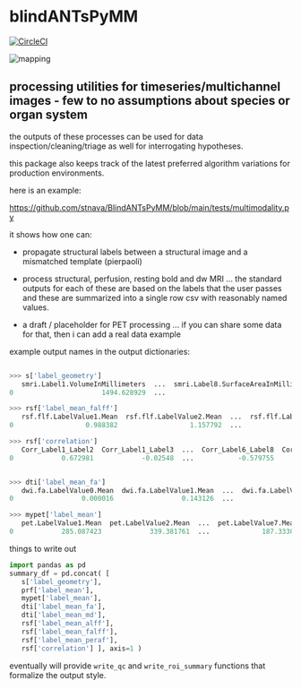 # blindANTsPyMM

[![CircleCI](https://dl.circleci.com/status-badge/img/gh/stnava/blindANTsPyMM/tree/main.svg?style=svg)](https://dl.circleci.com/status-badge/redirect/gh/stnava/blindANTsPyMM/tree/main)

![mapping](https://i.imgur.com/qKqYjU9.jpeg)

## processing utilities for timeseries/multichannel images - few to no assumptions about species or organ system

the outputs of these processes can be used for data inspection/cleaning/triage
as well for interrogating hypotheses.

this package also keeps track of the latest preferred algorithm variations for
production environments.

here is an example:

https://github.com/stnava/BlindANTsPyMM/blob/main/tests/multimodality.py

​it shows how one can:

* propagate structural labels between a structural image and a mismatched template (pierpaoli) 

* process structural, perfusion, resting bold and dw MRI ... the standard outputs for each of these are based on the labels that the user passes and these are summarized into a single row csv with reasonably named values. 

* a draft / placeholder for PET processing ...  if you can share some data for that, then i can add a real data example

​example output names in the output dictionaries:


```python

>>> s['label_geometry']
   smri.Label1.VolumeInMillimeters  ...  smri.Label8.SurfaceAreaInMillimetersSquared
0                      1494.628929  ...                                   402.816543

>>> rsf['label_mean_falff']
   rsf.flf.LabelValue1.Mean  rsf.flf.LabelValue2.Mean  ...  rsf.flf.LabelValue7.Mean  rsf.flf.LabelValue8.Mean
0                  0.988382                  1.157792  ...                  0.933799                  0.796773

>>> rsf['correlation']
   Corr_Label1_Label2  Corr_Label1_Label3  ...  Corr_Label6_Label8  Corr_Label7_Label8
0            0.672981            -0.02548  ...           -0.579755           -0.259678


>>> dti['label_mean_fa']
   dwi.fa.LabelValue0.Mean  dwi.fa.LabelValue1.Mean  ...  dwi.fa.LabelValue7.Mean  dwi.fa.LabelValue8.Mean
0                 0.000016                 0.143126  ...                 0.171282                 0.190617

>>> mypet['label_mean']
   pet.LabelValue1.Mean  pet.LabelValue2.Mean  ...  pet.LabelValue7.Mean  pet.LabelValue8.Mean
0            285.087423            339.381761  ...             187.33307            201.550265


```


things to write out 

```python
import pandas as pd
summary_df = pd.concat( [
   s['label_geometry'],
   prf['label_mean'],
   mypet['label_mean'],
   dti['label_mean_fa'],
   dti['label_mean_md'],
   rsf['label_mean_alff'],
   rsf['label_mean_falff'],
   rsf['label_mean_peraf'],
   rsf['correlation'] ], axis=1 )
```

eventually will provide `write_qc` and `write_roi_summary` functions 
that formalize the output style.
